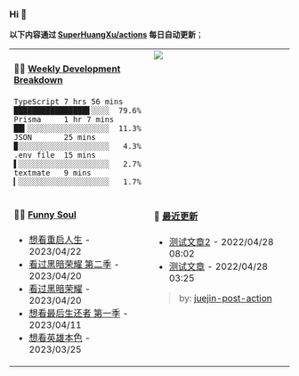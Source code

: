 
### Hi 👋

**以下内容通过 <a href="https://github.com/SuperHuangXu/SuperHuangXu/actions" target="_blank">SuperHuangXu/actions</a> 每日自动更新**；

<table width="800px">
<tr>
<td valign="top" width="50%">

#### 🏊‍♂️ <a href="https://gist.github.com/SuperHuangXu/d3e32e70ad1d22b5a3c5e8fc3c67dcc5" target="_blank">Weekly Development Breakdown</a>

```text
TypeScript 7 hrs 56 mins  ████████████████▋░░░░  79.6%
Prisma     1 hr 7 mins    ██▍░░░░░░░░░░░░░░░░░░  11.3%
JSON       25 mins        ▉░░░░░░░░░░░░░░░░░░░░   4.3%
.env file  15 mins        ▌░░░░░░░░░░░░░░░░░░░░   2.7%
textmate   9 mins         ▎░░░░░░░░░░░░░░░░░░░░   1.7%
```

</td>
<td valign="top" width="50%">
<a href="https://github.com/SuperHuangXu">
  <img align="center" src="https://github-readme-stats.vercel.app/api/top-langs/?username=SuperHuangXu&layout=compact&theme=radical" />
</a>
</td>
</tr>
<tr>
<td valign="top" width="50%">

#### 🤾‍♂️ <a href="https://www.douban.com/people/135404786/" target="_blank">Funny Soul</a>

* <a href='http://movie.douban.com/subject/36156235/' target='_blank'>想看重启人生</a> - 2023/04/22
* <a href='http://movie.douban.com/subject/36193784/' target='_blank'>看过黑暗荣耀 第二季</a> - 2023/04/20
* <a href='http://movie.douban.com/subject/35314632/' target='_blank'>看过黑暗荣耀</a> - 2023/04/20
* <a href='http://movie.douban.com/subject/25848328/' target='_blank'>想看最后生还者 第一季</a> - 2023/04/11
* <a href='http://movie.douban.com/subject/1297574/' target='_blank'>想看英雄本色</a> - 2023/03/25

</td>
<td valign="top" width="50%">

#### 🤾‍ <a href="https://juejin.cn/user/4142615541064046" target="_blank">最近更新</a>
  * <a href='https://juejin.cn/post/7091561831067566117' target='_blank'>测试文章2</a> - 2022/04/28 08:02
* <a href='https://juejin.cn/post/7091490504222703652' target='_blank'>测试文章</a> - 2022/04/28 03:25

> by: [juejin-post-action](https://github.com/SuperHuangXu/juejin-post-action)

</td>
</tr>
</table>
